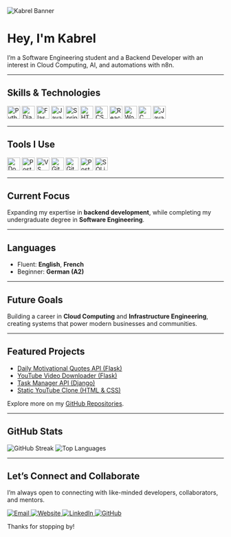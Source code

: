 <!-- Banner as plain image (unclickable) -->
<img src="https://img.shields.io/badge/Welcome%20to%20My%20GitHub-1e3c72?style=for-the-badge&logo=github&logoColor=white&labelColor=2a5298" alt="Kabrel Banner" />

# Hey, I'm Kabrel  

I’m a Software Engineering student and a Backend Developer with an interest in Cloud Computing, AI, and automations with n8n.

---

## Skills & Technologies  

<p align="left">
  <!-- Backend -->
  <img src="https://cdn.jsdelivr.net/gh/devicons/devicon/icons/python/python-original.svg" alt="Python" width="30" height="30"/>
  <img src="https://cdn.jsdelivr.net/gh/devicons/devicon/icons/django/django-plain.svg" alt="Django" width="30" height="30"/>
  <img src="https://cdn.jsdelivr.net/gh/devicons/devicon/icons/flask/flask-original.svg" alt="Flask" width="30" height="30"/>
  <img src="https://cdn.jsdelivr.net/gh/devicons/devicon/icons/java/java-original.svg" alt="Java" width="30" height="30"/>
  <img src="https://cdn.jsdelivr.net/gh/devicons/devicon/icons/spring/spring-original.svg" alt="Spring Boot" width="30" height="30"/>
  
  <!-- Frontend -->
  <img src="https://cdn.jsdelivr.net/gh/devicons/devicon/icons/html5/html5-original.svg" alt="HTML5" width="30" height="30"/>
  <img src="https://cdn.jsdelivr.net/gh/devicons/devicon/icons/css3/css3-original.svg" alt="CSS3" width="30" height="30"/>
  <img src="https://cdn.jsdelivr.net/gh/devicons/devicon/icons/react/react-original.svg" alt="React" width="30" height="30"/>
  
  <!-- CMS -->
  <img src="https://cdn.jsdelivr.net/gh/devicons/devicon/icons/wordpress/wordpress-original.svg" alt="WordPress" width="30" height="30"/>
  
  <!-- Other -->
  <img src="https://cdn.jsdelivr.net/gh/devicons/devicon/icons/c/c-original.svg" alt="C" width="30" height="30"/>
  <img src="https://cdn.jsdelivr.net/gh/devicons/devicon/icons/javascript/javascript-original.svg" alt="JavaScript" width="30" height="30"/>
</p>  

---

## Tools I Use  

<p align="left">
  <img src="https://cdn.jsdelivr.net/gh/devicons/devicon/icons/docker/docker-original.svg" alt="Docker" width="30" height="30"/>  
  <img src="https://www.vectorlogo.zone/logos/getpostman/getpostman-icon.svg" alt="Postman" width="30" height="30"/>  
  <img src="https://cdn.jsdelivr.net/gh/devicons/devicon/icons/vscode/vscode-original.svg" alt="VS Code" width="30" height="30"/>  
  <img src="https://cdn.jsdelivr.net/gh/devicons/devicon/icons/git/git-original.svg" alt="Git" width="30" height="30"/>  
  <img src="https://cdn.jsdelivr.net/gh/devicons/devicon/icons/github/github-original.svg" alt="GitHub" width="30" height="30"/>  
  <img src="https://cdn.jsdelivr.net/gh/devicons/devicon/icons/postgresql/postgresql-original.svg" alt="PostgreSQL" width="30" height="30"/>  
  <img src="https://cdn.jsdelivr.net/gh/devicons/devicon/icons/sqlite/sqlite-original.svg" alt="SQLite" width="30" height="30"/>  
</p>  

---

## Current Focus  
Expanding my expertise in **backend development**, while completing my undergraduate degree in **Software Engineering**.  

---

## Languages  
- Fluent: **English**, **French**  
- Beginner: **German (A2)**  

---

## Future Goals  
Building a career in **Cloud Computing** and **Infrastructure Engineering**, creating systems that power modern businesses and communities.  

---

## Featured Projects
- [Daily Motivational Quotes API (Flask)](https://github.com/wabo-kabrel/daily-motivational-quotes-api)
- [YouTube Video Downloader (Flask)](https://github.com/wabo-kabrel/youtube-video-downloader)
- [Task Manager API (Django)](https://github.com/wabo-kabrel/task-manager-api)
- [Static YouTube Clone (HTML & CSS)](https://github.com/wabo-kabrel/YouTube-Clone)

Explore more on my [GitHub Repositories](https://github.com/wabo-kabrel?tab=repositories).  

---

## GitHub Stats  

<img src="https://github-readme-streak-stats.herokuapp.com/?user=wabo-kabrel&theme=tokyonight" alt="GitHub Streak" />  
<img src="https://github-readme-stats.vercel.app/api/top-langs/?username=wabo-kabrel&layout=compact&theme=tokyonight" alt="Top Languages" />

---

## Let’s Connect and Collaborate  

I’m always open to connecting with like-minded developers, collaborators, and mentors.

<p align="left">
  <a href="mailto:wabokabrel@gmail.com" target="_blank">
    <img src="https://img.shields.io/badge/Email-D14836?style=for-the-badge&logo=gmail&logoColor=white" alt="Email"/>
  </a>
  <a href="https://wabo-kabrel.com" target="_blank">
    <img src="https://img.shields.io/badge/Website-0A66C2?style=for-the-badge&logo=internet-explorer&logoColor=white" alt="Website"/>
  </a>
  <a href="https://linkedin.com/in/wabo-kabrel" target="_blank">
    <img src="https://img.shields.io/badge/LinkedIn-0A66C2?style=for-the-badge&logo=linkedin&logoColor=white" alt="LinkedIn"/>
  </a>
  <a href="https://github.com/wabo-kabrel" target="_blank">
    <img src="https://img.shields.io/badge/GitHub-181717?style=for-the-badge&logo=github&logoColor=white" alt="GitHub"/>
  </a>
</p>

Thanks for stopping by!
